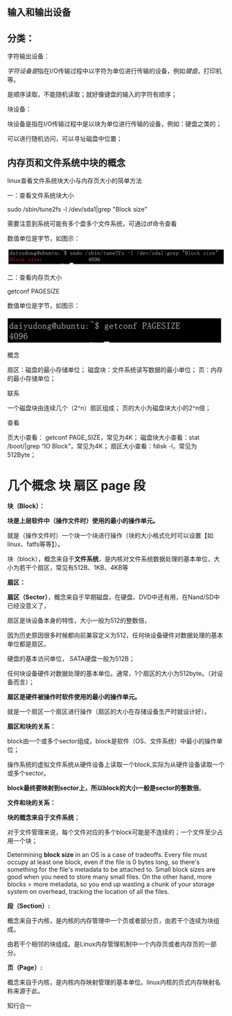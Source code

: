 ## 输入和输出设备



## 分类：

字符输出设备：

*字符设备是*指在I/O传输过程中以字符为单位进行传输的设备，例如*键盘*，打印机等。

是顺序读取，不能随机读取；就好像键盘的输入的字符有顺序；





块设备：

块设备是指在I/O传输过程中是以块为单位进行传输的设备，例如：硬盘之类的；

可以进行随机访问，可以寻址磁盘中位置；





## 内存页和文件系统中块的概念



linux查看文件系统块大小与内存页大小的简单方法

一：查看文件系统块大小

sudo /sbin/tune2fs -l /dev/sda1|grep "Block size"

需要注意到系统可能有多个盘多个文件系统，可通过df命令查看

数值单位是字节，如图示：

![cc2363437f6cc313d0044fb0ef2eb93a.png](输入和输出设备.assets/cc2363437f6cc313d0044fb0ef2eb93a.jpeg)

二：查看内存页大小

getconf PAGESIZE

数值单位是字节，如图示：

![1d225647681ceb394893c57929c5ca0a.png](输入和输出设备.assets/1d225647681ceb394893c57929c5ca0a.jpeg)



概念

扇区：磁盘的最小存储单位；
磁盘块：文件系统读写数据的最小单位；
页：内存的最小存储单位；


联系

一个磁盘块由连续几个（2^n）扇区组成；
页的大小为磁盘块大小的2^n倍；


查看

页大小查看： getconf PAGE_SIZE，常见为4K；
磁盘块大小查看：stat /boot/|grep “IO Block”，常见为4K；
扇区大小查看：fdisk -l，常见为512Byte；



# 几个概念 块 扇区  page  段



**块（Block）：**

**块是上层软件中（操作文件时）使用的最小的操作单元。**

就是（操作文件时）一个块一个块进行操作（块的大小格式化时可以设置【如linux、fatfs等等】）。

块（block），概念来自于**文件系统**，是内核对文件系统数据处理的基本单位，大小为若干个扇区，常见有512B、1KB、4KB等

**扇区：**

**扇区（Sector）**，概念来自于早期磁盘，在硬盘、DVD中还有用，在Nand/SD中已经没意义了，

扇区是块设备本身的特性，大小一般为512的整数倍，

因为历史原因很多时候都向前兼容定义为512，任何块设备硬件对数据处理的基本单位都是扇区。

硬盘的基本访问单位， SATA硬盘一般为512B；

任何块设备硬件对数据处理的基本单位。通常，1个扇区的大小为512byte。（对设备而言）；

**扇区是硬件被操作时软件使用的最小的操作单元。**

就是一个扇区一个扇区进行操作（扇区的大小在存储设备生产时就设计好）。

**扇区和块的关系：**

block由一个或多个sector组成，block是软件（OS、文件系统）中最小的操作单位；

操作系统的虚拟文件系统从硬件设备上读取一个block,实际为从硬件设备读取一个或多个sector。

**block最终要映射到sector上，所以block的大小一般是sector的整数倍**。

**文件和块的关系：**

**块的概念来自于文件系统**；

对于文件管理来说，每个文件对应的多个block可能是不连续的；一个文件至少占用一个块；

Determining **block size** in an OS is a case of tradeoffs. 
Every file must occupy at least one block, even if the file is 0 bytes long, so there's something for the file's metadata to be attached to.
Small block sizes are good when you need to store many small files.
On the other hand, more blocks = more metadata, so you end up wasting a chunk of your storage system on overhead, tracking the location of all the files.

**段（Section）:**

概念来自于内核，是内核的内存管理中一个页或者部分页，由若干个连续为块组成。

由若干个相邻的块组成。是Linux内存管理机制中一个内存页或者内存页的一部分。

**页（Page）:**

概念来自于内核，是内核内存映射管理的基本单位。linux内核的页式内存映射名称来源于此。

知行合一